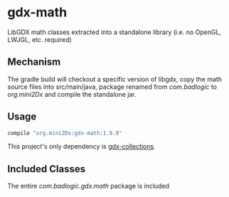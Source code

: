 gdx-math
======================
LibGDX math classes extracted into a standalone library (i.e. no OpenGL, LWJGL, etc. required)

Mechanism
----------------------

The gradle build will checkout a specific version of libgdx, copy the math source files into src/main/java, package renamed from _com.badlogic_ to _org.mini2Dx_ and compile the standalone jar.

Usage
----------------------

```gradle
compile "org.mini2Dx:gdx-math:1.9.8"
```

This project's only dependency is [gdx-collections](https://github.com/mini2Dx/gdx-collections).

Included Classes
----------------------

The entire _com.badlogic.gdx.math_ package is included